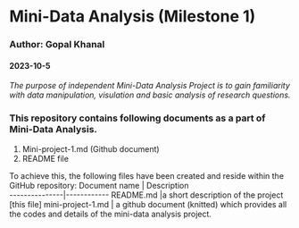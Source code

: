 # Mini-Data Analysis (Milestone 1)
### Author: Gopal Khanal
#### 2023-10-5
_The purpose of independent Mini-Data Analysis Project is to gain familiarity with data manipulation, visulation and basic analysis of research questions._

### This repository contains following documents as a part of Mini-Data Analysis.
1. Mini-project-1.md (Github document)
2. README file

To achieve this, the following files have been created and reside within the GitHub repository:
Document name  | Description     
---------------|------------
README.md |a short description of the project [this file]
mini-project-1.md | a github document (knitted) which provides all the codes and details of the mini-data analysis project.

